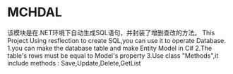 # MCHDAL
该模块是在.NET环境下自动生成SQL语句，并封装了增删查改的方法。
This Project Using resflection to create SQL,you can use it to operate Database.
1.you can make the database table and make Entity Model in C#
2.The table's rows must be equal to Model's property
3.Use class "Methods",it include methods : Save,Update,Delete,GetList
